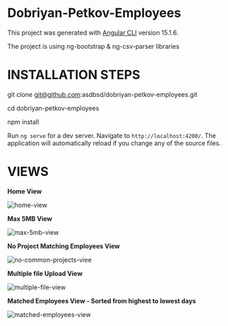 # Dobriyan-Petkov-Employees

This project was generated with [Angular CLI](https://github.com/angular/angular-cli) version 15.1.6.

The project is using ng-bootstrap & ng-csv-parser libraries

# INSTALLATION STEPS
git clone git@github.com:asdbsd/dobriyan-petkov-employees.git

cd dobriyan-petkov-employees

npm install

Run `ng serve` for a dev server. Navigate to `http://localhost:4200/`. The application will automatically reload if you change any of the source files.

# VIEWS

**Home View**
<br/>

![home-view](https://iili.io/HG2VTjj.jpg)

**Max 5MB View**
<br/>

![max-5mb-view](https://iili.io/HG2VRCQ.jpg)

**No Project Matching Employees View**
<br/>

![no-common-projects-viee](https://iili.io/HG2V5GV.jpg)

**Multiple file Upload View**
<br/>

![multiple-file-view](https://iili.io/HG2VITb.jpg)

**Matched Employees View - Sorted from highest to lowest days**
<br/>

![matched-employees-view](https://iili.io/HG2VuZx.jpg)
